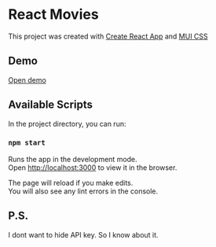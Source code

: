# React Movies

This project was created with [Create React App](https://github.com/facebook/create-react-app) and [MUI CSS](https://materializecss.com/)

## Demo
[Open demo](https://fillsen.github.io/react-movies/)

## Available Scripts

In the project directory, you can run:

### `npm start`

Runs the app in the development mode.\
Open [http://localhost:3000](http://localhost:3000) to view it in the browser.

The page will reload if you make edits.\
You will also see any lint errors in the console.

## P.S.
I dont want to hide API key. So I know about it.
